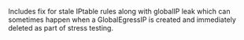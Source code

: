 <!-- markdownlint-disable MD041 -->
Includes fix for stale IPtable rules along with globalIP leak which can sometimes happen
when a GlobalEgressIP is created and immediately deleted as part of stress testing.
